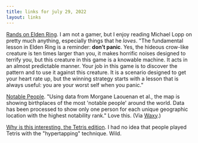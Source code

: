 ```yaml
---
title: links for july 29, 2022
layout: links
---
```


[Rands on Elden Ring](https://randsinrepose.com/archives/dont-panic/). I am not a gamer, but I enjoy reading Michael Lopp on pretty much anything, especially things that he *loves*. "The fundamental lesson in Elden Ring is a reminder: **don’t panic**. Yes, the hideous crow-like creature is ten times larger than you, it makes horrific noises designed to terrify you, but this creature in this game is a knowable machine. It acts in an almost predictable manner. Your job in this game is to discover the pattern and to use it against this creature. It is a scenario designed to get your heart rate up, but the winning strategy starts with a lesson that is always useful: you are your worst self when you panic."

[Notable People](https://tjukanovt.github.io/notable-people). "Using data from Morgane Laouenan et al., the map is showing birthplaces of the most 'notable people' around the world. Data has been processed to show only one person for each unique geographic location with the highest notability rank." Love this. (Via [Waxy](https://waxy.org/).)

[Why is this interesting, the Tetris edition](https://whyisthisinteresting.substack.com/p/the-tetris-edition). I had no idea that people played Tetris with the "hypertapping" technique. Wild.

